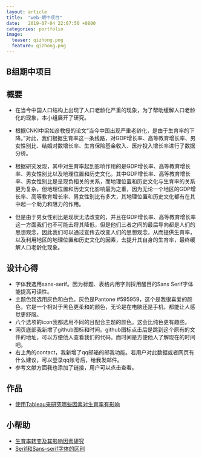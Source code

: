 ```yaml
---
layout: article
title:  "web-期中项目"
date:   2019-07-04 22:07:50 +0800
categories: portfolio
image:
  teaser: qizhong.png
  feature: qizhong.png
---
```


## B组期中项目

## 概要

- 在当今中国人口结构上出现了人口老龄化严重的现象，为了帮助缓解人口老龄化的现象，本小组展开了研究。

- 根据CNKI中梁如彦教授的论文“当今中国出现严重老龄化，是由于生育率的下降。”对此，我们根据生育率这一条线路，对GDP增长率、高等教育增长率、男女性别比、结婚对数增长率、生育保险基金收入、医疗投入增长率进行了数据分析。

- 根据研究发现，其中对生育率起到影响作用的是GDP增长率、高等教育增长率、男女性别比以及地理位置和历史文化。其中GDP增长率、高等教育增长率、男女性别比是呈现负相关的关系，而地理位置和历史文化与生育率的关系更为复杂，但地理位置和历史文化影响最为之重，因为无论一个地区的GDP增长率、高等教育增长率、男女性别比有多大，其地理位置和历史文化都有在其中起一个助力和阻力的作用。

- 但是由于男女性别比是现状无法改变的，并且在GDP增长率、高等教育增长率这一方面我们也不可能去将其降低，但是他们三者之间的最后导向都是人们的思想观念，因此我们可以通过宣传去改变人们的思想观念，从而提供生育率，以及利用地区的地理位置和历史文化的因素，去提升其自身的生育率，最终缓解人口老龄化现象。

## 设计心得

- 字体我选用sans-serif。因为标题、表格内用字则採用醒目的Sans Serif字体能提高可读性。
- 主题色我选用灰色和白色。灰色是Pantone #595959，这个是我很喜爱的颜色，它是一个相对于黑色更柔和的颜色，无论是在电脑还是手机，都能让人感觉更舒服。
- 八个选项的icon我都选用不同的且配合主题的颜色。这会比纯色更有趣些。
- 网页底部我新增了github图标和时间。github图标点击后是跳到这个原有的文件的地址，可以方便他人查看我们的代码。而时间是方便他人了解现在的时间吧。
- 右上角的contact，我新增了qq邮箱的邮我功能。若用户对此数据或者网页有什么建议，可以登录qq账号后，给我发邮件。
- 参考文献方面我也添加了链接，用户可以点击查看。


## 作品

- <a href="https://sylviatang.github.io/portfolio/thebirthrate/index.html" target="_blank">使用Tableau来研究哪些因素对生育率有影响</a>

## 小帮助

- [生育率转变及其影响因素研究](http://kns.cnki.net/KCMS/detail/detail.aspx?dbcode=CJFQ&dbname=CJFD2014&filename=SZSY201407010&uid=WEEvREcwSlJHSldRa1FhcEE0NXh1K2ZIdjVzZmkxYWpXVG00cmJ5V0JZZz0)
- [Serif和Sans-serif字体的区别](https://kb.cnblogs.com/page/192018/)